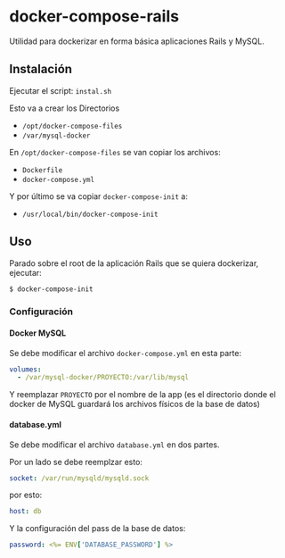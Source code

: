 # docker-compose-rails

Utilidad para dockerizar en forma básica aplicaciones Rails y MySQL.

## Instalación

Ejecutar el script: `instal.sh`

Esto va a crear los Directorios

* `/opt/docker-compose-files`
* `/var/mysql-docker`

En `/opt/docker-compose-files` se van copiar los archivos:

* `Dockerfile`
* `docker-compose.yml`

Y por último se va copiar `docker-compose-init` a:

* `/usr/local/bin/docker-compose-init`

## Uso

Parado sobre el root de la aplicación Rails que se quiera dockerizar, ejecutar:

```bash
$ docker-compose-init
```

### Configuración

#### Docker MySQL

Se debe modificar el archivo `docker-compose.yml` en esta parte:

```yml
volumes:
  - /var/mysql-docker/PROYECTO:/var/lib/mysql
``` 
Y reemplazar `PROYECTO` por el nombre de la app (es el directorio donde el docker de MySQL guardará los archivos físicos de la base de datos)

#### database.yml
Se debe modificar el archivo `database.yml` en dos partes.

Por un lado se debe reemplzar esto:
```yml
socket: /var/run/mysqld/mysqld.sock
```
por esto:
```yml
host: db
```
Y la configuración del pass de la base de datos:
```yml
password: <%= ENV['DATABASE_PASSWORD'] %>
```
  
